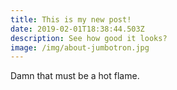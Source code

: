 ```yaml
---
title: This is my new post!
date: 2019-02-01T18:38:44.503Z
description: See how good it looks?
image: /img/about-jumbotron.jpg
---
```

Damn that must be a hot flame.
